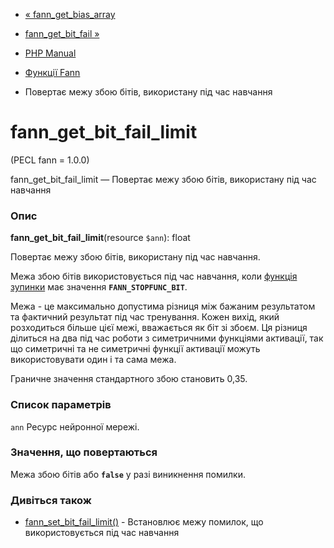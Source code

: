 - [« fann_get_bias_array](function.fann-get-bias-array.md)
- [fann_get_bit_fail »](function.fann-get-bit-fail.md)

- [PHP Manual](index.md)
- [Функції Fann](ref.fann.md)
- Повертає межу збою бітів, використану під час навчання

# fann_get_bit_fail_limit

(PECL fann = 1.0.0)

fann_get_bit_fail_limit — Повертає межу збою бітів, використану
під час навчання

### Опис

**fann_get_bit_fail_limit**(resource `$ann`): float

Повертає межу збою бітів, використану під час навчання.

Межа збою бітів використовується під час навчання, коли [функція зупинки](fann.constants.md#constants.fann-stopfunc) має значення
**`FANN_STOPFUNC_BIT`**.

Межа - це максимально допустима різниця між бажаним результатом та
фактичний результат під час тренування. Кожен вихід, який
розходиться більше цієї межі, вважається як біт зі збоєм. Ця різниця
ділиться на два під час роботи з симетричними функціями активації, так що
симетричні та не симетричні функції активації можуть використовувати один
і та сама межа.

Граничне значення стандартного збою становить 0,35.

### Список параметрів

`ann`
Ресурс нейронної мережі.

### Значення, що повертаються

Межа збою бітів або **`false`** у разі виникнення помилки.

### Дивіться також

- [fann_set_bit_fail_limit()](function.fann-set-bit-fail-limit.md) -
Встановлює межу помилок, що використовується під час навчання
